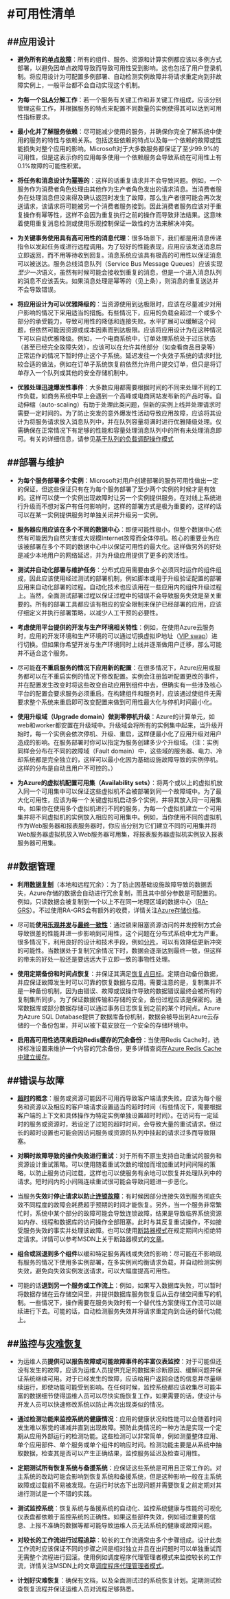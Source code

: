 #可用性清单
===

##应用设计
---

* **避免所有的[单点故障](https://en.wikipedia.org/wiki/Single_point_of_failure)**：所有的组件、服务、资源和计算实例都应该以多例方式部署，以避免因单点故障导致而导致可用性受到影响。这也包括了用户登录机制。将应用设计为可配置多例部署、自动检测实例故障并将请求重定向到非故障实例上，一般平台都不会自动实现这个机制。

* **为每一个[SLA](https://en.wikipedia.org/wiki/End-user_license_agreement)分解工作**：若一个服务有关键工作和非关键工作组成，应该分别管理这些工作，并根据服务的特点来配置不同数量的实例使得其可以达到可用性指标要求。

* **最小化并了解服务依赖**：尽可能减少使用的服务，并确保你完全了解系统中使用的服务的特性与依赖关系。包括这些依赖的特点以及每一个依赖的故障或性能损失对整个应用的影响。Microsoft对于大多数服务都保证了至少99.9%的可用性，但是这表示你的应用每多使用一个依赖服务会导致系统在可用性上有0.1%故障的可能性积累。

* **将任务和消息设计为[幂等](https://en.wikipedia.org/wiki/Idempotence)的**：这样的话重复请求并不会导致问题。例如，一个服务作为消费者角色处理由其他作为生产者角色发出的请求消息。当消费者服务在处理消息但没来得及确认返回时发生了故障，那么生产者很可能会再次发送请求，该请求将可能被另一个消费者服务接到。因此消费者服务应该对于重复操作有幂等性，这样不会因为重复执行之前的操作而导致非法结果。这意味着使用重复消息检测或使用乐观控制保证一致性的方法来解决冲突。

* **为关键事务使用具有高可用性的消息代理**：很多场景下，我们都是用消息传递指令以发起任务或进行远程调用。为了较好的性能表现，应用应该发送消息后立即返回，而不用等待收到回复。消息系统应该具有极高的可用性以保证消息可以被送达。服务总线消息队列（Service Bus Message Queues）应该实现*至少一次*语义，虽然有时候可能会接收到重复的消息，但是一个进入消息队列的消息不应该丢失。如果消息处理是幂等的（见上条），则消息的重复送达并不会导致错误。

* **将应用设计为可以优雅降级的**：当资源使用到达极限时，应该在尽量减少对用户影响的情况下采用适当的措施。有些情况下，应用的负载会超过一个或多个部分的承受能力，导致可用性的降低和连接失败。水平扩展可以缓解这个问题，但依然可能因资源或成本因素而到达极限。应该将应用设计为在这种情况下可以自动优雅降级。例如，一个电商系统中，订单处理系统处于过压状态（甚至已经完全故障失效），应该可以在允许其他部分（如查看商品目录等）正常运作的情况下暂时停止这个子系统。延迟发往一个失效子系统的请求时比较合适的做法，例如在订单子系统恢复前依然允许用户提交订单，但只是将订单存入一个队列或其他的安全存储机制中。

* **优雅处理迅速爆发性事件**：大多数应用都需要根据时间的不同来处理不同的工作负载，如商务系统中早上会遇到一个高峰或电商网站发布新的产品时等。自动伸缩（auto-scaling）有助于处理此类问题，但新的实例上线并处理请求时需要一定时间的。为了防止突发的意外爆发性活动导致应用故障，应该将其设计为将服务请求放入消息队列中，并在队列容量将满时进行优雅降级处理。仅需确保在正常情况下有足够的性能和容量处理消息队列中的所有未处理消息即可。有关的详细信息，请参见[基于队列的负载调配操作模式]()

##部署与维护
---

* **为每个服务部署多个实例**：Microsoft对用户创建部署的服务可用性做出一定的保证，但这些保证只有在为每个服务部署了至少两个实例的时候才是有效的。这样可以使一个实例出现故障时让另一个实例提供服务。在对线上系统进行升级而不想对客户有任何影响时，这样的部署方式是极为重要的，这样的话可以在某一实例提供服务时单独关闭并升级另一实例。

* **服务器应用应该在多个不同的数据中心**：即便可能性极小，但整个数据中心依然有可能因为自然灾害或大规模Internet故障而全体停机。核心的重要业务应该被部署在多个不同的数据中心中以保证可用性的最大化。这样做另外的好处是减少本地用户的网络延迟，并为升级应用提供了更多的灵活性。

* **测试并自动化部署与维护任务**：分布式应用需要由多个必须同时运作的组件组成，因此应该使用经过测试的部署机制，例如脚本或用于升级验证配置的部署应用来自动化部署的过程。自动化技术也应该用在一些应用内的组件升级过程上。当然，全面测试部署过程以保证过程中的错误不会导致服务失效是至关重要的。所有的部署工具都应该有相应的安全限制来保护已经部署的应用，应该仔细定义并执行部署策略，以减少人工干预的必要性。

* **考虑使用平台提供的开发与生产环境相关特性**：例如，在使用Azure云服务时，应用的开发环境和生产环境的可以通过切换虚拟IP地址（[VIP swap]()）进行切换。但如果你希望开发与生产环境同时上线并逐渐做用户迁移，那么可能并不适合这个服务。

* 尽可能**在不重启服务的情况下应用新的配置**：在很多情况下，Azure应用或服务都可以在不重启实例的情况下修改配置。实例会注册监听配置更改的事件，并在配置发生改变时将这些改变自动应用到组件中去，但确实有一些涉及核心平台的配置会要求服务必须重启。在构建组件和服务时，应该通过使组件无需要求整个系统来重启即可改变配置来做到可用性最大化与停机时间最小化。

* **使用升级域（Upgrade domain）做到零停机升级**：Azure的计算单元，如web和worker都安置在升级域中。升级域会将所有的实例集中起来，当升级开始时，每一个实例会依次停机、升级、重启，这样便最小化了应用升级对用户造成的影响。在服务部署时你可以指定为服务创建多少个升级域。（注：实例同样会分布在不同的故障域（Fault domain）中，这些域的服务器、电力、冷却系统都是完全独立的，这样可以最小化因为基础设施故障导致的实例停机。这样的分布是自动且用户不可控的。）

* **为Azure的虚拟机配置可用集（Availability sets）**：将两个或以上的虚拟机放入同一个可用集中可以保证这些虚拟机不会被部署到同一个故障域中。为了最大化可用性，应该为每一个关键虚拟机启动多个实例，并将其放入同一可用集中。如果你在使用多个虚拟机进行不同的服务，为每一个虚拟机建立一个可用集并将不同虚拟机的实例放入相应的可用集中。例如，当你使用不同的虚拟机作为Web服务器和报表服务器时，你应当分别为它们建立不同的可用集并将Web服务器虚拟机放入Web服务器可用集，将报表服务器虚拟机实例放入报表服务器可用集。

##数据管理
---

* **利用[数据复制](https://en.wikipedia.org/wiki/Replication_(computing))**（本地和远程冗余）：为了防止因基础设施故障导致的数据丢失，Azure存储的数据会自动进行冗余复制，而且其中部分参数是可配置的。例如，只读数据会被复制到一个以上不在同一地理区域的数据中心（[RA-GRS]()）。不过使用RA-GRS会有额外的收费，详情关注[Azure存储价格]()。

* 尽可能**使用[乐观并发](https://en.wikipedia.org/wiki/Optimistic_concurrency_control)与[最终一致性](https://en.wikipedia.org/wiki/Eventual_consistency)**：通过锁来阻塞资源访问的并发控制方式会导致很差的性能并进一步影响到可用性，这个问题在分布式系统中尤为严重。很多情况下，利用良好的设计和技术手段，例如[分片](https://en.wikipedia.org/wiki/Partition_(database))，可以有效降低更新冲突的可能性。当数据处于复制冗余情况下时，数据会逐渐达到最终一致，但这样的带来的好处一般还是要远远大于立即一致的事物性处理。

* **使用定期备份和时间点恢复**：并保证其满足[恢复点目标](https://en.wikipedia.org/wiki/Recovery_point_objective)。定期自动备份数据，并应保证故障发生时可以可靠的恢复数据与应用。需要注意的是，复制集并不是一种备份机制，因为由错误、故障或误操作导致的数据错误最终会被所有的复制集所同步。为了保证数据传输和存储的安全，备份过程应该是保密的。通常数据库或部分数据存储可以通过事务日志恢复到之前的某个时间点。Azure为Azure SQL Database提供了数据库备份机制，数据会被导出到Azure云存储的一个备份包里，并可以被下载安放在一个安全的存储环境中。

* **启用高可用性选项来启动Redis缓存的冗余备份**：当使用Redis Cache时，选择标准设置来维护一个内容的冗余备份，更多详情查阅[在Azure Redis Cache中建立缓存]()。

##错误与故障
---

* **[超时](https://en.wikipedia.org/wiki/Timeout_(computing))的概念**：服务或资源可能因不可用而导致客户端请求失败。应该为每个服务和资源以及相应的客户端请求设置适当的超时时间（有些情况下，需要根据客户端的上下文和具体操作为特定实例单独设置超时时间）。在访问有一定延时的服务或资源时，若设定了过短的超时时间，会导致大量的重试请求。但过长的超时设置也可能会因访问服务或资源的队列中挂起的请求过多而导致阻塞。

* **对瞬时故障导致的操作失败进行重试**：对于所有不原生支持自动重试的服务和资源设计重试策略。可以使用随着重试次数的增加而增加重试时间间隔的策略，以防止服务访问过载，这样也可以使服务有余地可以恢复并处理队列中的请求。短时间内的小间隔连续重试很可能会导致问题进一步恶化。

* 当服务**失效**时**停止请求以防止[连锁故障](https://en.wikipedia.org/wiki/Cascading_failure)**：有时候因部分连接失效到服务彻底失效不同程度的故障会耗费超乎预期的时间才能恢复。另外，当一个服务非常繁忙时，系统中某个部分的故障可能会导致连锁故障，结果是导致临界系统资源如内存、线程和数据库的访问操作全部阻塞。此时与其反复重试操作，不如接受服务失效的事实并处理该故障。也可以使用[断路器模式](https://en.wikipedia.org/wiki/Circuit_breaker_design_pattern)在规定期间内拒绝特定请求。详情可以参考MSDN上关于断路器模式的[文章](https://msdn.microsoft.com/library/dn589784.aspx)。

* **组合或回退到多个组件**以缓和特定服务离线或失效的影响：尽可能在不影响现有服务的情况下使用多实例部署，在多实例间均衡请求负载，并自动检测实例失效，避免向失效实例发送请求，可以大幅度提高可用性。

* 可能的话**退到另一个服务或工作流上**：例如，如果写入数据库失败，可以暂时将数据存储在云存储空间里，并提供数据库服务恢复后从云存储空间重写的机制。一些情况下，操作需要在服务失效时有一个替代性方案使得工作流可以继续进行下去。可能的话，自动检测服务失效并将请求重定向到合适的替代功能上。

##监控与[灾难恢复](https://en.wikipedia.org/wiki/Disaster_recovery)
---

* 为运维人员**提供可以报告故障或可能故障事件的丰富仪表监控**：对于可能但还没有发生的故障，应该为运维人员提供充足的数据来诊断原因、缓解问题并保证系统继续可用。对于已经发生的故障，应该给用户返回合适的信息并尽量继续运行，即使功能可能受到影响。在任何时候，监控系统都应该收集尽可能丰富的数据细节使得运维人员可以尽快实施恢复工作，如果需要的话，使设计与开发人员可以快速修改系统以防止再次出现类似的情况。

* **通过检测功能来监控系统的健康情况**：应用的健康状况和性能可以会随着时间发生难以察觉的递减并直到出现故障。预防此类情况的一种方法是实现一个定期从应用外部运行的检测功能。这些检测可以非常简单，例如测量整体应用、单个应用部件、单个服务或单个组件的响应时间。检测功能主要是从系统中抽取数据，检查其是否可以产生正确结果，监控服务延迟及检查可用性。

* **定期测试所有恢复系统与备援系统**：应保证这些系统是可用且正常工作的。对主系统的改动可能会影响到恢复系统和备援系统，但是这种影响一般在主系统故障或过载前不易被发现。在运行时状态下出现问题并需要恢复之前定期对其进行测试是一个不错的实践。

* **测试监控系统**：恢复系统与备援系统的自动化、监控系统健康与性能的可视化仪表盘都依赖于监控系统的正确性。如果这些部件失效，例如错过重要的信息、上报不准确的数据等都可能导致运维人员无法系统的健康或故障问题。

* **对较长的工作流进行过程追踪**：较长的工作流通常由多个步骤组成。设计此类工作流时应该保证不同的步骤之间是相对独立并且在出问题时可以单独重试而无需整个流程进行回滚。使用例如调度程序代理管理者模式来监控较长的工作流，详情关注MSDN上的文章[调度程序代理管理者模式](https://msdn.microsoft.com/library/dn589780.aspx)。

* **计划好灾难恢复**：确保有文档，以及全面测试过的系统恢复计划。定期测试检查恢复流程并保证运维人员对流程足够熟悉。




